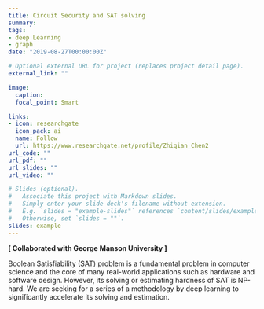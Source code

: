 ```yaml
---
title: Circuit Security and SAT solving
summary:
tags:
- deep Learning
- graph
date: "2019-08-27T00:00:00Z"

# Optional external URL for project (replaces project detail page).
external_link: ""

image:
  caption:
  focal_point: Smart

links:
- icon: researchgate
  icon_pack: ai
  name: Follow
  url: https://www.researchgate.net/profile/Zhiqian_Chen2
url_code: ""
url_pdf: ""
url_slides: ""
url_video: ""

# Slides (optional).
#   Associate this project with Markdown slides.
#   Simply enter your slide deck's filename without extension.
#   E.g. `slides = "example-slides"` references `content/slides/example-slides.md`.
#   Otherwise, set `slides = ""`.
slides: example
---
```

**[ Collaborated with George Manson University ]**

Boolean Satisfiability (SAT) problem is a fundamental problem in computer science and the core of many real-world applications such as hardware and software design. However, its solving or estimating hardness of SAT is NP-hard. We are seeking for a series of a methodology by deep learning to significantly accelerate its solving and estimation.
